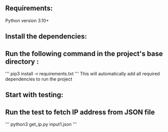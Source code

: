 ## Requirements:
 Python version 3.10+

## Install the dependencies:

## Run the following command in the project's base directory :
'''
pip3 install -r requirements.txt
'''
This will automatically add all required dependencies to run the project

## Start with testing:

## Run the test to fetch IP address from JSON file
'''
python3 get_ip.py input1.json
'''


